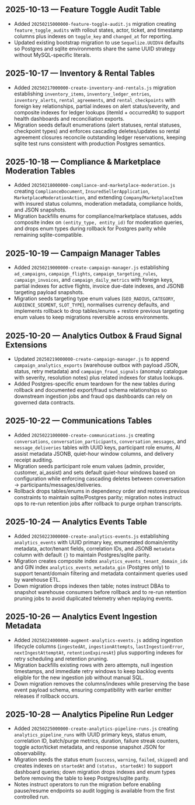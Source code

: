 ## 2025-10-13 — Feature Toggle Audit Table
- Added `20250215000000-feature-toggle-audit.js` migration creating `feature_toggle_audits` with rollout states, actor, ticket, and timestamp columns plus indexes on `toggle_key` and `changed_at` for reporting.
- Updated existing bootstrap migration to use `Sequelize.UUIDV4` defaults so Postgres and sqlite environments share the same UUID strategy without MySQL-specific literals.

## 2025-10-17 — Inventory & Rental Tables
- Added `20250217000000-create-inventory-and-rentals.js` migration establishing `inventory_items`, `inventory_ledger_entries`, `inventory_alerts`, `rental_agreements`, and `rental_checkpoints` with foreign key relationships, partial indexes on alert status/severity, and composite indexes for ledger lookups (itemId + occurredAt) to support health dashboards and reconciliation exports.
- Migration seeds default enumerations (alert statuses, rental statuses, checkpoint types) and enforces cascading deletes/updates so rental agreement closures reconcile outstanding ledger reservations, keeping sqlite test runs consistent with production Postgres semantics.

## 2025-10-18 — Compliance & Marketplace Moderation Tables
- Added `20250218000000-compliance-and-marketplace-moderation.js` creating `ComplianceDocument`, `InsuredSellerApplication`, `MarketplaceModerationAction`, and extending `Company`/`MarketplaceItem` with insured status columns, moderation metadata, compliance holds, and JSON snapshots.
- Migration backfills enums for compliance/marketplace statuses, adds composite index on `(entity_type, entity_id)` for moderation queries, and drops enum types during rollback for Postgres parity while remaining sqlite-compatible.

## 2025-10-19 — Campaign Manager Tables
- Added `20250219000000-create-campaign-manager.js` establishing `ad_campaigns`, `campaign_flights`, `campaign_targeting_rules`, `campaign_invoices`, and `campaign_daily_metrics` with foreign keys, partial indexes for active flights, invoice due-date indexes, and JSONB targeting payload snapshots.
- Migration seeds targeting type enum values (`GEO_RADIUS`, `CATEGORY`, `AUDIENCE_SEGMENT`, `SLOT_TYPE`), normalises currency defaults, and implements rollback to drop tables/enums + restore previous targeting enum values to keep migrations reversible across environments.

## 2025-10-20 — Analytics Outbox & Fraud Signal Extensions
- Updated `20250219000000-create-campaign-manager.js` to append `campaign_analytics_exports` (warehouse outbox with payload JSON, status, retry metadata) and `campaign_fraud_signals` (anomaly catalogue with severity, resolution notes) plus related indexes for status lookups.
- Added Postgres-specific enum teardown for the new tables during rollback and documented export/fraud schema relationships so downstream ingestion jobs and fraud ops dashboards can rely on governed data contracts.

## 2025-10-22 — Communications Tables
- Added `20250221000000-create-communications.js` creating `conversations`, `conversation_participants`, `conversation_messages`, and `message_deliveries` tables with UUID keys, participant role enums, AI assist metadata JSONB, quiet-hour window columns, and delivery receipt auditing.
- Migration seeds participant role enum values (admin, provider, customer, ai_assist) and sets default quiet-hour windows based on configuration while enforcing cascading deletes between conversation → participants/messages/deliveries.
- Rollback drops tables/enums in dependency order and restores previous constraints to maintain sqlite/Postgres parity; migration notes instruct ops to re-run retention jobs after rollback to purge orphan transcripts.

## 2025-10-24 — Analytics Events Table
- Added `20250223000000-create-analytics-events.js` establishing `analytics_events` with UUID primary key, enumerated domain/entity metadata, actor/tenant fields, correlation IDs, and JSONB `metadata` column with default `{}` to maintain Postgres/sqlite parity.
- Migration creates composite index `analytics_events_tenant_domain_idx` and GIN index `analytics_events_metadata_gin` (Postgres only) to support tenant/domain filtering and metadata containment queries used by warehouse ETL.
- Down migration drops indexes then table; notes instruct DBAs to snapshot warehouse consumers before rollback and to re-run retention pruning jobs to avoid duplicated telemetry when replaying events.

## 2025-10-26 — Analytics Event Ingestion Metadata
- Added `20250224000000-augment-analytics-events.js` adding ingestion lifecycle columns (`ingestedAt`, `ingestionAttempts`, `lastIngestionError`, `nextIngestAttemptAt`, `retentionExpiresAt`) plus supporting indexes for retry scheduling and retention pruning.
- Migration backfills existing rows with zero attempts, null ingestion timestamps, and immediate retry windows to keep backlog events eligible for the new ingestion job without manual SQL.
- Down migration removes the columns/indexes while preserving the base event payload schema, ensuring compatibility with earlier emitter releases if rollback occurs.

## 2025-10-28 — Analytics Pipeline Run Ledger
- Added `20250225000000-create-analytics-pipeline-runs.js` creating `analytics_pipeline_runs` with UUID primary keys, status enum, correlation ID, batch/purge metrics, duration, failure streak counters, toggle actor/ticket metadata, and response snapshot JSON for observability.
- Migration seeds the status enum (`success`, `warning`, `failed`, `skipped`) and creates indexes on `startedAt` and `(status, startedAt)` to support dashboard queries; down migration drops indexes and enum types before removing the table to keep Postgres/sqlite parity.
- Notes instruct operators to run the migration before enabling pause/resume endpoints so audit logging is available from the first controlled run.
